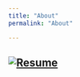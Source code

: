 ```yaml
---
title: "About"
permalink: "About"

---
```



## [![Resume](https://raw.githubusercontent.com/SeokLeeUS/seokleeus.github.io/master/_images/_Resume/Resume_Seok_Lee_May242021.jpg)]({{https://github.com/SeokLeeUS/seokleeus.github.io}}/assets/Seok_Lee_Resume_in_R_May242021.pdf)
